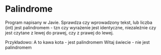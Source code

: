 # Palindrome

Program napisany w Javie.
Sprawdza czy wprowadzony tekst, lub liczba (int) jest palindromem - tzn czy wyrażenie jest identyczne, niezależnie czy jest czytane z lewej do prawej, czy z prawej do lewej.

Przykładowo:
A to kawa kota - jest palindromem
Witaj świecie - nie jest palindromem
